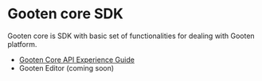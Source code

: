 # Gooten core SDK

Gooten core is SDK with basic set of functionalities for dealing with Gooten platform.

- [Gooten Core API Experience Guide](docs/core_experience.md)
- Gooten Editor (coming soon)
